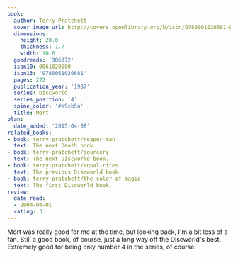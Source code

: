```yaml
---
book:
  author: Terry Pratchett
  cover_image_url: http://covers.openlibrary.org/b/isbn/9780061020681-L.jpg
  dimensions:
    height: 20.0
    thickness: 1.7
    width: 10.6
  goodreads: '386372'
  isbn10: 0061020680
  isbn13: '9780061020681'
  pages: 272
  publication_year: '1987'
  series: Discworld
  series_position: '4'
  spine_color: '#e9cb5a'
  title: Mort
plan:
  date_added: '2015-04-08'
related_books:
- book: terry-pratchett/reaper-man
  text: The next Death book.
- book: terry-pratchett/sourcery
  text: The next Discworld book.
- book: terry-pratchett/equal-rites
  text: The previous Discworld book.
- book: terry-pratchett/the-color-of-magic
  text: The first Discworld book.
review:
  date_read:
  - 2004-04-01
  rating: 3
---
```


Mort was really good for me at the time, but looking back, I'm a bit less of a fan. Still a good book, of course, just a
long way off the Discworld's best. Extremely good for being only number 4 in the series, of course!
